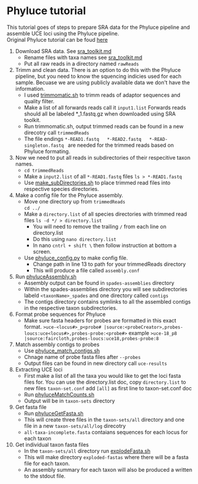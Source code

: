 # Phyluce tutorial
This tutorial goes of steps to prepare SRA data for the Phyluce pipeline and assemble UCE loci using the Phyluce pipeline.  
Original Phyluce tutorial can be foud [here](https://phyluce.readthedocs.io/en/latest/tutorials/tutorial-1.html)

1. Download SRA data. See [sra_toolkit.md](sra_toolkit.md)
   * Rename files with taxa names see [sra_toolkit.md](sra_toolkit.md)
   * Put all raw reads in a directory named ```rawReads```
3. Trimm and clean data. There is an option to do this with the Phyluce pipeline, but you need to know the squencing indicies used for each sample. Becuase we are using publicly available data we don't have the information.
   * I used [trimmomatic.sh](trimmomatic.sh) to trimm reads of adaptor sequences and quality filter.
   * Make a list of all forwards reads call it ```input1.list``` Forwards reads should all be labeled *_1.fastq.gz when downloaded using SRA toolkit.
   * Run trimmomatic.sh, output trimmed reads can be found in a new direcotry call ```trimmedReads```
   * The file endings ```*-READ1.fastq   *-READ2.fastq   *-READ-singleton.fastq ``` are needed for the trimmed reads based on Phyluce formating. 
4. Now we need to put all reads in subdirectories of their respecitive taxon names.
    * ```cd trimmedReads```
    * Make a `input2.list` of all `*-READ1.fastq` files `ls > *-READ1.fastq`
     - Use [make_subDirectories.sh](make_subDirectories.sh) to place trimmed read files into respective species directories.      
5. Make a config file for the Phyluce assembly.
   * Move one directory up from ```trimmedReads```  
     ```cd ../```
   * Make a `directory.list` of all species directories with trimmed read files `ls -d */ > directory.list`
       * You will need to remove the trailing ```/``` from each line on directory.list
       * Do this using ```nano directory.list```
       * In nano ```cntrl + shift \``` then follow instruction at bottom a screen.
   * Use [phyluce_config.py](phyluce_config.py) to make config file.
     * Change path in line 13 to path for your trimmedReads directory
     * This will produce a file called ```assembly.conf```
6. Run [phyluceAssembly.sh](phyluceAssembly.sh)
   * Assembly output can be found in ```spades-assemblies``` directory
   * Within the spades-assemblies directory you will see subdirectories labeld ```<taxonName>_spades``` and one directory called ```contigs```
   * The contigs directory contains symlinks to all the assembled contigs in the respective taxon subdirectories.
7. Format probe sequences for Phyluce
   * Make sure fasta headers for probes are formatted in this exact format. ```>uce-<locus#>_p<probe# |source:<probeCreator>,probes-loucs:uce<locus#>,probes-probe:<probe#>``` example ```>uce-18_p8 |source:faircloth,probes-loucs:uce18,probes-probe:8```
8. Match assembly contigs to probes
   * Use [phyluce_match_contigs.sh](phyluce_match_contigs.sh)
   * Chnage name of probe fasta files after  ```--probes```
   * Output files can be found in new directory call ```uce-results```
9. Extracting UCE loci
    * First make a list of all the taxa you would like to get the loci fasta files for. You can use the directory.list doc, copy ```directory.list``` to new files ```taxon-set.conf``` add ```[all]``` as first line to taxon-set.conf doc
    * Run [phyluceMatchCounts.sh](phyluceMatchCounts.sh)
    * Output will be in ```taxon-sets``` directory
10. Get fasta file
    * Run [phyluceGetFasta.sh](phyluceGetFasta.sh)
    * This will create three files in the ```taxon-sets/all``` directory and one file in a new ```taxon-sets/all/log``` direcotry
    * ```all-taxa-incomplete.fasta``` contaians sequences for each locus for each taxon
11. Get individual taxon fasta files
    * In the ```taxon-sets/all``` directory run [explodeFasta.sh](explodeFasta.sh)
    * This will make directory ```exploded-fastas``` where there will be a fasta file for each taxon.
    * An assembly summary for each taxon will also be produced a written to the stdout file. 
